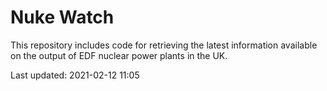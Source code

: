# Nuke Watch

This repository includes code for retrieving the latest information available on the output of EDF nuclear power plants in the UK.

Last updated: 2021-02-12 11:05